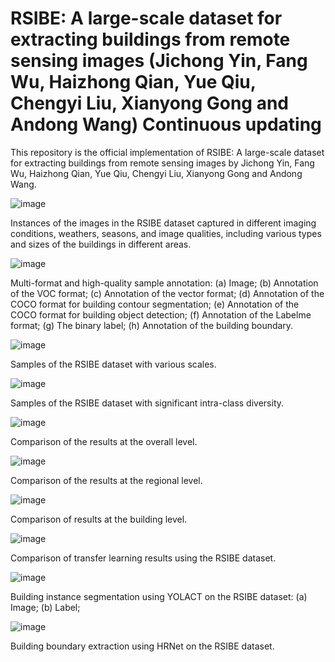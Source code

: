 # RSIBE: A large-scale dataset for extracting buildings from remote sensing images (Jichong Yin, Fang Wu, Haizhong Qian, Yue Qiu, Chengyi Liu, Xianyong Gong and Andong Wang) Continuous updating

This repository is the official implementation of RSIBE: A large-scale dataset for extracting buildings from remote sensing images by Jichong Yin, Fang Wu, Haizhong Qian, Yue Qiu, Chengyi Liu, Xianyong Gong and Andong Wang.

![image](https://user-images.githubusercontent.com/84856063/187148487-c1890f39-c939-48cb-9018-8df17ab02d03.png)

Instances of the images in the RSIBE dataset captured in different imaging conditions, weathers, seasons, and image qualities, including various types and sizes of the buildings in different areas.

![image](https://user-images.githubusercontent.com/84856063/187150912-4e9cbead-672f-4c4a-a484-742d1bb35716.png)

Multi-format and high-quality sample annotation: (a) Image; (b) Annotation of the VOC format; (c) Annotation of the vector format; (d) Annotation of the COCO format for building contour segmentation; (e) Annotation of the COCO format for building object detection; (f) Annotation of the Labelme format; (g) The binary label; (h) Annotation of the building boundary.

![image](https://user-images.githubusercontent.com/84856063/187149517-d9b5997a-ae88-4aa4-b3d2-cef0083fa462.png)

Samples of the RSIBE dataset with various scales.

![image](https://user-images.githubusercontent.com/84856063/187149673-2815dea2-61ce-4996-af25-2e1b3f21b062.png)

Samples of the RSIBE dataset with significant intra-class diversity.

![image](https://user-images.githubusercontent.com/84856063/187151091-5fe1204f-e0ef-4cb9-8ee5-acc52ad33e11.png)

Comparison of the results at the overall level.

![image](https://user-images.githubusercontent.com/84856063/187151211-2e918dd8-ccb5-49aa-830d-3af9c052178f.png)

Comparison of the results at the regional level.

![image](https://user-images.githubusercontent.com/84856063/187151298-4348ab4f-6e9b-4583-9de2-d89780a9ebe2.png)

Comparison of results at the building level.

![image](https://user-images.githubusercontent.com/84856063/187151401-b203b7c1-034d-4c34-8d83-bef7b53f4026.png)

Comparison of transfer learning results using the RSIBE dataset.

![image](https://user-images.githubusercontent.com/84856063/187151501-77e09d66-0b11-4142-85da-c92bbc9d8f86.png)

Building instance segmentation using YOLACT on the RSIBE dataset: (a) Image; (b) Label; 

![image](https://user-images.githubusercontent.com/84856063/187151647-86bc3aab-d5ec-4bbe-b233-d657053814c7.png)

Building boundary extraction using HRNet on the RSIBE dataset. 
